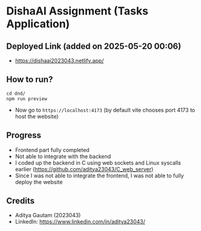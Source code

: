 # DishaAI Assignment (Tasks Application)

## Deployed Link (added on 2025-05-20 00:06)
- https://dishaai2023043.netlify.app/

## How to run?

```
cd dnd/
npm run preview
```

- Now go to `https://localhost:4173` (by default vite chooses port 4173 to host the website)

## Progress
- Frontend part fully completed
- Not able to integrate with the backend
- I coded up the backend in C using web sockets and Linux syscalls earlier (https://github.com/aditya23043/C_web_server)
- Since I was not able to integrate the frontend, I was not able to fully deploy the website

## Credits
- Aditya Gautam (2023043)
- LinkedIn: https://www.linkedin.com/in/aditya23043/
